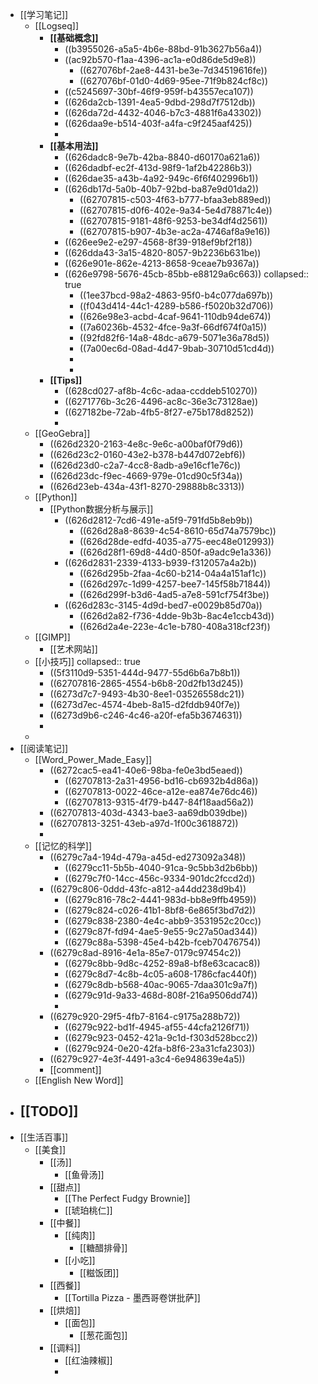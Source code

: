 - [[学习笔记]]
	- [[Logseq]]
		- **[[基础概念]]**
			- ((b3955026-a5a5-4b6e-88bd-91b3627b56a4))
			- ((ac92b570-f1aa-4396-ac1a-e0d86de5d9e8))
				- ((627076bf-2ae8-4431-be3e-7d34519616fe))
				- ((627076bf-01d0-4d69-95ee-71f9b824cf8c))
			- ((c5245697-30bf-46f9-959f-b43557eca107))
			- ((626da2cb-1391-4ea5-9dbd-298d7f7512db))
			- ((626da72d-4432-4046-b7c3-4881f6a43302))
			- ((626daa9e-b514-403f-a4fa-c9f245aaf425))
			-
		- **[[基本用法]]**
			- ((626dadc8-9e7b-42ba-8840-d60170a621a6))
			- ((626dadbf-ec2f-413d-98f9-1af2b42286b3))
			- ((626dae35-a43b-4a92-949c-6f6f402996b1))
			- ((626db17d-5a0b-40b7-92bd-ba87e9d01da2))
				- ((62707815-c503-4f63-b777-bfaa3eb889ed))
				- ((62707815-d0f6-402e-9a34-5e4d78871c4e))
				- ((62707815-9181-48f6-9253-be34df4d2561))
				- ((62707815-b907-4b3e-ac2a-4746af8a9e16))
			- ((626ee9e2-e297-4568-8f39-918ef9bf2f18))
			- ((626dda43-3a15-4820-8057-9b2236b631be))
			- ((626e901e-862e-4213-8658-9ceae7b9367a))
			- ((626e9798-5676-45cb-85bb-e88129a6c663))
			  collapsed:: true
				- ((1ee37bcd-98a2-4863-95f0-b4c077da697b))
				- ((f043d414-44c1-4289-b586-f5020b32d706))
				- ((626e98e3-acbd-4caf-9641-110db94de674))
				- ((7a60236b-4532-4fce-9a3f-66df674f0a15))
				- ((92fd82f6-14a8-48dc-a679-5071e36a78d5))
				- ((7a00ec6d-08ad-4d47-9bab-30710d51cd4d))
				-
				-
		- **[[Tips]]**
			- ((628cd027-af8b-4c6c-adaa-ccddeb510270))
			- ((6271776b-3c26-4496-ac8c-36e3c73128ae))
			- ((627182be-72ab-4fb5-8f27-e75b178d8252))
			-
	- [[GeoGebra]]
		- ((626d2320-2163-4e8c-9e6c-a00baf0f79d6))
		- ((626d23c2-0160-43e2-b378-b447d072ebf6))
		- ((626d23d0-c2a7-4cc8-8adb-a9e16cf1e76c))
		- ((626d23dc-f9ec-4669-979e-01cd90c5f34a))
		- ((626d23eb-434a-43f1-8270-29888b8c3313))
	- [[Python]]
		- [[Python数据分析与展示]]
			- ((626d2812-7cd6-491e-a5f9-791fd5b8eb9b))
				- ((626d28a8-8639-4c54-8610-65d74a7579bc))
				- ((626d28de-edfd-4035-a775-eec48e012993))
				- ((626d28f1-69d8-44d0-850f-a9adc9e1a336))
			- ((626d2831-2339-4133-b939-f312057a4a2b))
				- ((626d295b-2faa-4c60-b214-04a4a151af1c))
				- ((626d297c-1d99-4257-bee7-145f58b71844))
				- ((626d299f-b3d6-4ad5-a7e8-591cf754f3be))
			- ((626d283c-3145-4d9d-bed7-e0029b85d70a))
				- ((626d2a82-f736-4dde-9b3b-8ac4e1ccb43d))
				- ((626d2a4e-223e-4c1e-b780-408a318cf23f))
	- [[GIMP]]
		- [[艺术网站]]
	- [[小技巧]]
	  collapsed:: true
		- ((5f3110d9-5351-444d-9477-55d6b6a7b8b1))
		- ((62707816-2865-4554-b6b8-20d2fb13d245))
		- ((6273d7c7-9493-4b30-8ee1-03526558dc21))
		- ((6273d7ec-4574-4beb-8a15-d2fddb940f7e))
		- ((6273d9b6-c246-4c46-a20f-efa5b3674631))
		-
	-
- [[阅读笔记]]
	- [[Word_Power_Made_Easy]]
		- ((6272cac5-ea41-40e6-98ba-fe0e3bd5eaed))
			- ((62707813-2a31-4956-bd16-cb6932b4d86a))
			- ((62707813-0022-46ce-a12e-ea874e76dc46))
			- ((62707813-9315-4f79-b447-84f18aad56a2))
		- ((62707813-403d-4343-bae3-aa69db039dbe))
		- ((62707813-3251-43eb-a97d-1f00c3618872))
		-
	- [[记忆的科学]]
		- ((6279c7a4-194d-479a-a45d-ed273092a348))
			- ((6279cc11-5b5b-4040-91ca-9c5bb3d2b6bb))
			- ((6279c7f0-14cc-456c-9334-901dc2fccd2d))
		- ((6279c806-0ddd-43fc-a812-a44dd238d9b4))
			- ((6279c816-78c2-4441-983d-bb8e9ffb4959))
			- ((6279c824-c026-41b1-8bf8-6e865f3bd7d2))
			- ((6279c838-2380-4e4c-abb9-3531952c20cc))
			- ((6279c87f-fd94-4ae5-9e55-9c27a50ad344))
			- ((6279c88a-5398-45e4-b42b-fceb70476754))
		- ((6279c8ad-8916-4e1a-85e7-0179c97454c2))
			- ((6279c8bb-9d8c-4252-89a8-bf8e63cacac8))
			- ((6279c8d7-4c8b-4c05-a608-1786cfac440f))
			- ((6279c8db-b568-40ac-9065-7daa301c9a7f))
			- ((6279c91d-9a33-468d-808f-216a9506dd74))
			-
		- ((6279c920-29f5-4fb7-8164-c9175a288b72))
			- ((6279c922-bd1f-4945-af55-44cfa2126f71))
			- ((6279c923-0452-421a-9c1d-f303d528bcc2))
			- ((6279c924-0e20-42fa-b8f6-23a31cfa2303))
		- ((6279c927-4e3f-4491-a3c4-6e948639e4a5))
		- [[comment]]
	- [[English New Word]]
- [[TODO]]
	-
- [[生活百事]]
	- [[美食]]
		- [[汤]]
			- [[鱼骨汤]]
		- [[甜点]]
			- [[The Perfect Fudgy Brownie]]
			- [[琥珀桃仁]]
		- [[中餐]]
			- [[纯肉]]
				- [[糖醋排骨]]
			- [[小吃]]
				- [[糍饭团]]
		- [[西餐]]
			- [[Tortilla Pizza - 墨西哥卷饼批萨]]
		- [[烘焙]]
			- [[面包]]
				- [[葱花面包]]
		- [[调料]]
			- [[红油辣椒]]
			-